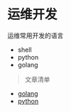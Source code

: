 # 运维开发

运维常用开发的语言

- shell
- python
- golang

> 文章清单

- [golang](./dev/01-golang.md)
- [python](dev/02-python.md)
